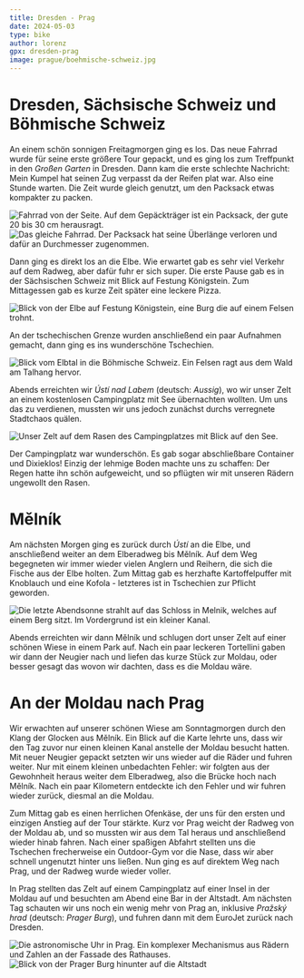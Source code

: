 ```yaml
---
title: Dresden - Prag
date: 2024-05-03
type: bike
author: lorenz
gpx: dresden-prag
image: prague/boehmische-schweiz.jpg
---
```


# Dresden, Sächsische Schweiz und Böhmische Schweiz

An einem schön sonnigen Freitagmorgen ging es los.
Das neue Fahrrad wurde für seine erste größere Tour gepackt, und es ging los zum Treffpunkt in den _Großen Garten_ in Dresden.
Dann kam die erste schlechte Nachricht: Mein Kumpel hat seinen Zug verpasst da der Reifen plat war.
Also eine Stunde warten. Die Zeit wurde gleich genutzt, um den Packsack etwas kompakter zu packen.

![Fahrrad von der Seite. Auf dem Gepäckträger ist ein Packsack, der gute 20 bis 30 cm herausragt.](@assets/prague/packsack-gross.jpeg)
![Das gleiche Fahrrad. Der Packsack hat seine Überlänge verloren und dafür an Durchmesser zugenommen.](@assets/prague/packsack-klein.jpg)

Dann ging es direkt los an die Elbe. Wie erwartet gab es sehr viel Verkehr auf dem Radweg, aber dafür fuhr er sich super.
Die erste Pause gab es in der Sächsischen Schweiz mit Blick auf Festung Königstein.
Zum Mittagessen gab es kurze Zeit später eine leckere Pizza.

![Blick von der Elbe auf Festung Königstein, eine Burg die auf einem Felsen trohnt.](@assets/prague/koenigstein.jpg)

An der tschechischen Grenze wurden anschließend ein paar Aufnahmen gemacht, dann ging es ins wunderschöne Tschechien.

![Blick vom Elbtal in die Böhmische Schweiz. Ein Felsen ragt aus dem Wald am Talhang hervor.](@assets/prague/boehmische-schweiz.jpg)

Abends erreichten wir _Ústí nad Labem_ (deutsch: _Aussig_), wo wir unser Zelt an einem kostenlosen Campingplatz mit See übernachten wollten.
Um uns das zu verdienen, mussten wir uns jedoch zunächst durchs verregnete Stadtchaos quälen.

![Unser Zelt auf dem Rasen des Campingplatzes mit Blick auf den See.](@assets/prague/usti-camping.jpg)

Der Campingplatz war wunderschön. Es gab sogar abschließbare Container und Dixieklos!
Einzig der lehmige Boden machte uns zu schaffen: Der Regen hatte ihn schön aufgeweicht, und so pflügten wir mit unseren Rädern ungewollt den Rasen.

# Mělník

Am nächsten Morgen ging es zurück durch _Ústí_ an die Elbe, und anschließend weiter an dem Elberadweg bis Mělník.
Auf dem Weg begegneten wir immer wieder vielen Anglern und Reihern, die sich die Fische aus der Elbe holten.
Zum Mittag gab es herzhafte Kartoffelpuffer mit Knoblauch und eine Kofola - letzteres ist in Tschechien zur Pflicht geworden.

![Die letzte Abendsonne strahlt auf das Schloss in Melnik, welches auf einem Berg sitzt. Im Vordergrund ist ein kleiner Kanal.](@assets/prague/melnik.jpg)

Abends erreichten wir dann Mělník und schlugen dort unser Zelt auf einer schönen Wiese in einem Park auf.
Nach ein paar leckeren Tortellini gaben wir dann der Neugier nach und liefen das kurze Stück zur Moldau,
oder besser gesagt das wovon wir dachten, dass es die Moldau wäre.

# An der Moldau nach Prag

Wir erwachten auf unserer schönen Wiese am Sonntagmorgen durch den Klang der Glocken aus Mělník.
Ein Blick auf die Karte lehrte uns, dass wir den Tag zuvor nur einen kleinen Kanal anstelle der Moldau besucht hatten.
Mit neuer Neugier gepackt setzten wir uns wieder auf die Räder und fuhren weiter.
Nur mit einem kleinen unbedachten Fehler: wir folgten aus der Gewohnheit heraus weiter dem Elberadweg, also die Brücke hoch nach Mělník.
Nach ein paar Kilometern entdeckte ich den Fehler und wir fuhren wieder zurück, diesmal an die Moldau.

Zum Mittag gab es einen herrlichen Ofenkäse, der uns für den ersten und einzigen Anstieg auf der Tour stärkte.
Kurz vor Prag weicht der Radweg von der Moldau ab, und so mussten wir aus dem Tal heraus und anschließend wieder hinab fahren.
Nach einer spaßigen Abfahrt stellten uns die Tschechen frecherweise ein Outdoor-Gym vor die Nase, dass wir aber schnell ungenutzt hinter uns ließen.
Nun ging es auf direktem Weg nach Prag, und der Radweg wurde wieder voller.

In Prag stellten das Zelt auf einem Campingplatz auf einer Insel in der Moldau auf und besuchten am Abend eine Bar in der Altstadt.
Am nächsten Tag schauten wir uns noch ein wenig mehr von Prag an, inklusive _Pražský hrad_ (deutsch: _Prager Burg_),
und fuhren dann mit dem EuroJet zurück nach Dresden.

![Die astronomische Uhr in Prag. Ein komplexer Mechanismus aus Rädern und Zahlen an der Fassade des Rathauses.](@assets/prague/prague.jpg)
![Blick von der Prager Burg hinunter auf die Altstadt](@assets/prague/prague-hill.jpg)
